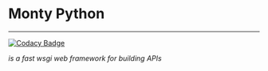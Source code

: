 # Monty Python
___
[![Codacy Badge](https://app.codacy.com/project/badge/Grade/68a6140b269a406c88840d2751a15a05)](https://www.codacy.com/gh/9en9i/monty/dashboard?utm_source=github.com&amp;utm_medium=referral&amp;utm_content=9en9i/monty&amp;utm_campaign=Badge_Grade)

_is a fast wsgi web framework for building APIs_